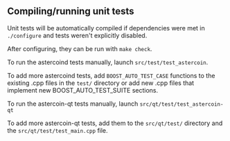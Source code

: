 Compiling/running unit tests
------------------------------------

Unit tests will be automatically compiled if dependencies were met in `./configure`
and tests weren't explicitly disabled.

After configuring, they can be run with `make check`.

To run the astercoind tests manually, launch `src/test/test_astercoin`.

To add more astercoind tests, add `BOOST_AUTO_TEST_CASE` functions to the existing
.cpp files in the `test/` directory or add new .cpp files that
implement new BOOST_AUTO_TEST_SUITE sections.

To run the astercoin-qt tests manually, launch `src/qt/test/test_astercoin-qt`

To add more astercoin-qt tests, add them to the `src/qt/test/` directory and
the `src/qt/test/test_main.cpp` file.
